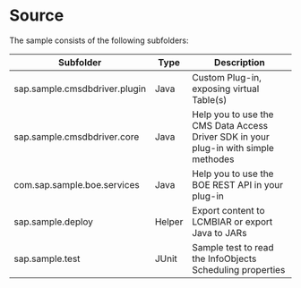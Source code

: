 # Source

The sample consists of the following subfolders:

  Subfolder          | Type | Description
  ----------------- | ---- | ---------------------------------------------------------------------------------------------
  sap.sample.cmsdbdriver.plugin | Java | Custom Plug-in, exposing virtual Table(s)
  sap.sample.cmsdbdriver.core | Java | Help you to use the CMS Data Access Driver SDK in your plug-in with simple methodes
  com.sap.sample.boe.services | Java | Help you to use the BOE REST API in your plug-in
  sap.sample.deploy | Helper | Export content to LCMBIAR or export Java to JARs
  sap.sample.test | JUnit | Sample test to read the InfoObjects Scheduling properties